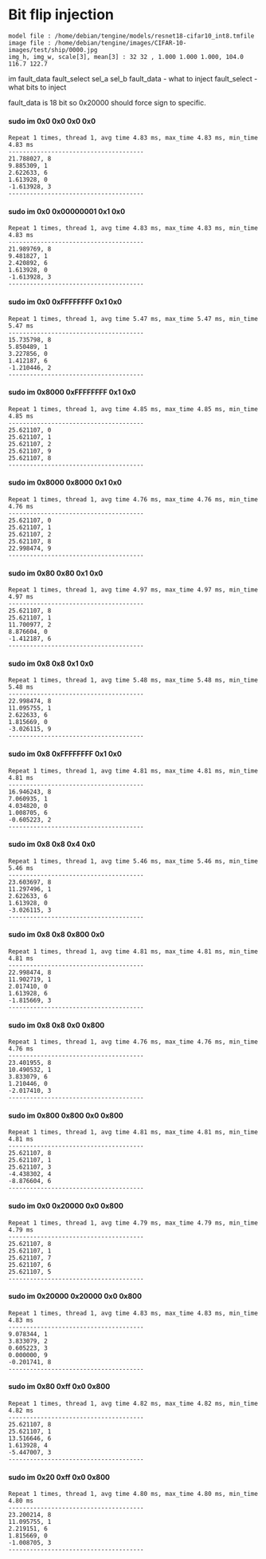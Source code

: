 # Bit flip injection
```
model file : /home/debian/tengine/models/resnet18-cifar10_int8.tmfile
image file : /home/debian/tengine/images/CIFAR-10-images/test/ship/0000.jpg
img_h, img_w, scale[3], mean[3] : 32 32 , 1.000 1.000 1.000, 104.0 116.7 122.7
```

im fault_data fault_select sel_a sel_b
fault_data - what to inject
fault_select - what bits to inject


fault_data is 18 bit so 0x20000 should force sign to specific.

#### sudo im 0x0 0x0 0x0 0x0
```
Repeat 1 times, thread 1, avg time 4.83 ms, max_time 4.83 ms, min_time 4.83 ms
--------------------------------------
21.788027, 8
9.885309, 1
2.622633, 6
1.613928, 0
-1.613928, 3
--------------------------------------
```

#### sudo im 0x0 0x00000001 0x1 0x0
```
Repeat 1 times, thread 1, avg time 4.83 ms, max_time 4.83 ms, min_time 4.83 ms
--------------------------------------
21.989769, 8
9.481827, 1
2.420892, 6
1.613928, 0
-1.613928, 3
--------------------------------------
```

#### sudo im 0x0 0xFFFFFFFF 0x1 0x0
```
Repeat 1 times, thread 1, avg time 5.47 ms, max_time 5.47 ms, min_time 5.47 ms
--------------------------------------
15.735798, 8
5.850489, 1
3.227856, 0
1.412187, 6
-1.210446, 2
--------------------------------------
```

#### sudo im 0x8000 0xFFFFFFFF 0x1 0x0
```
Repeat 1 times, thread 1, avg time 4.85 ms, max_time 4.85 ms, min_time 4.85 ms
--------------------------------------
25.621107, 0
25.621107, 1
25.621107, 2
25.621107, 9
25.621107, 8
--------------------------------------
```

#### sudo im 0x8000 0x8000 0x1 0x0
```
Repeat 1 times, thread 1, avg time 4.76 ms, max_time 4.76 ms, min_time 4.76 ms
--------------------------------------
25.621107, 0
25.621107, 1
25.621107, 2
25.621107, 8
22.998474, 9
--------------------------------------
```


#### sudo im 0x80 0x80 0x1 0x0
```
Repeat 1 times, thread 1, avg time 4.97 ms, max_time 4.97 ms, min_time 4.97 ms
--------------------------------------
25.621107, 8
25.621107, 1
11.700977, 2
8.876604, 0
-1.412187, 6
--------------------------------------
```

#### sudo im 0x8 0x8 0x1 0x0
```
Repeat 1 times, thread 1, avg time 5.48 ms, max_time 5.48 ms, min_time 5.48 ms
--------------------------------------
22.998474, 8
11.095755, 1
2.622633, 6
1.815669, 0
-3.026115, 9
--------------------------------------
```

#### sudo im 0x8 0xFFFFFFFF 0x1 0x0
```
Repeat 1 times, thread 1, avg time 4.81 ms, max_time 4.81 ms, min_time 4.81 ms
--------------------------------------
16.946243, 8
7.060935, 1
4.034820, 0
1.008705, 6
-0.605223, 2
--------------------------------------
```

#### sudo im 0x8 0x8 0x4 0x0
```
Repeat 1 times, thread 1, avg time 5.46 ms, max_time 5.46 ms, min_time 5.46 ms
--------------------------------------
23.603697, 8
11.297496, 1
2.622633, 6
1.613928, 0
-3.026115, 3
--------------------------------------
```

#### sudo im 0x8 0x8 0x800 0x0
```
Repeat 1 times, thread 1, avg time 4.81 ms, max_time 4.81 ms, min_time 4.81 ms
--------------------------------------
22.998474, 8
11.902719, 1
2.017410, 0
1.613928, 6
-1.815669, 3
--------------------------------------
```

#### sudo im 0x8 0x8 0x0 0x800
```
Repeat 1 times, thread 1, avg time 4.76 ms, max_time 4.76 ms, min_time 4.76 ms
--------------------------------------
23.401955, 8
10.490532, 1
3.833079, 6
1.210446, 0
-2.017410, 3
--------------------------------------
```

#### sudo im 0x800 0x800 0x0 0x800
```
Repeat 1 times, thread 1, avg time 4.81 ms, max_time 4.81 ms, min_time 4.81 ms
--------------------------------------
25.621107, 8
25.621107, 1
25.621107, 3
-4.438302, 4
-8.876604, 6
--------------------------------------
```

#### sudo im 0x0 0x20000 0x0 0x800
```
Repeat 1 times, thread 1, avg time 4.79 ms, max_time 4.79 ms, min_time 4.79 ms
--------------------------------------
25.621107, 8
25.621107, 1
25.621107, 7
25.621107, 6
25.621107, 5
--------------------------------------
```

#### sudo im 0x20000 0x20000 0x0 0x800
```
Repeat 1 times, thread 1, avg time 4.83 ms, max_time 4.83 ms, min_time 4.83 ms
--------------------------------------
9.078344, 1
3.833079, 2
0.605223, 3
0.000000, 9
-0.201741, 8
--------------------------------------
```

#### sudo im 0x80 0xff 0x0 0x800
```
Repeat 1 times, thread 1, avg time 4.82 ms, max_time 4.82 ms, min_time 4.82 ms
--------------------------------------
25.621107, 8
25.621107, 1
13.516646, 6
1.613928, 4
-5.447007, 3
--------------------------------------
```

#### sudo im 0x20 0xff 0x0 0x800
```
Repeat 1 times, thread 1, avg time 4.80 ms, max_time 4.80 ms, min_time 4.80 ms
--------------------------------------
23.200214, 8
11.095755, 1
2.219151, 6
1.815669, 0
-1.008705, 3
--------------------------------------
```
